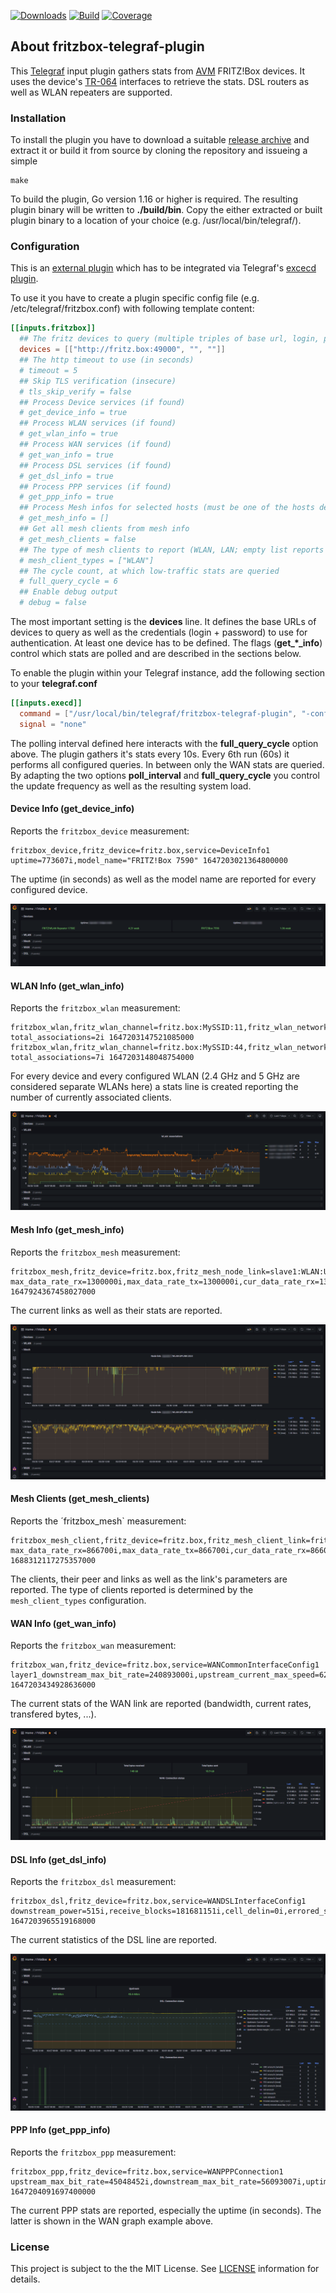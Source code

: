 [![Downloads](https://img.shields.io/github/downloads/hdecarne-github/fritzbox-telegraf-plugin/total.svg)](https://github.com/hdecarne-github/fritzbox-telegraf-plugin/releases)
[![Build](https://github.com/hdecarne-github/fritzbox-telegraf-plugin/actions/workflows/build.yml/badge.svg)](https://github.com/hdecarne-github/fritzbox-telegraf-plugin/actions/workflows/build.yml)
[![Coverage](https://sonarcloud.io/api/project_badges/measure?project=hdecarne-github_fritzbox-telegraf-plugin&metric=coverage)](https://sonarcloud.io/summary/new_code?id=hdecarne-github_fritzbox-telegraf-plugin)

## About fritzbox-telegraf-plugin
This [Telegraf](https://github.com/influxdata/telegraf) input plugin gathers stats from [AVM](https://avm.de/) FRITZ!Box devices. It uses the device's [TR-064](https://avm.de/service/schnittstellen/) interfaces to retrieve the stats. DSL routers as well as WLAN repeaters are supported.

### Installation
To install the plugin you have to download a suitable [release archive](https://github.com/hdecarne-github/fritzbox-telegraf-plugin/releases) and extract it or build it from source by cloning the repository and issueing a simple
```
make
```
To build the plugin, Go version 1.16 or higher is required. The resulting plugin binary will be written to **./build/bin**.
Copy the either extracted or built plugin binary to a location of your choice (e.g. /usr/local/bin/telegraf/).

### Configuration
This is an [external plugin](https://github.com/influxdata/telegraf/blob/master/docs/EXTERNAL_PLUGINS.md) which has to be integrated via Telegraf's [excecd plugin](https://github.com/influxdata/telegraf/tree/master/plugins/inputs/execd).

To use it you have to create a plugin specific config file (e.g. /etc/telegraf/fritzbox.conf) with following template content:
```toml
[[inputs.fritzbox]]
  ## The fritz devices to query (multiple triples of base url, login, password)
  devices = [["http://fritz.box:49000", "", ""]]
  ## The http timeout to use (in seconds)
  # timeout = 5
  ## Skip TLS verification (insecure)
  # tls_skip_verify = false
  ## Process Device services (if found)
  # get_device_info = true
  ## Process WLAN services (if found)
  # get_wlan_info = true
  ## Process WAN services (if found)
  # get_wan_info = true
  ## Process DSL services (if found)
  # get_dsl_info = true
  ## Process PPP services (if found)
  # get_ppp_info = true
  ## Process Mesh infos for selected hosts (must be one of the hosts defined in devices)
  # get_mesh_info = []
  ## Get all mesh clients from mesh info
  # get_mesh_clients = false
  ## The type of mesh clients to report (WLAN, LAN; empty list reports all)
  # mesh_client_types = ["WLAN"]
  ## The cycle count, at which low-traffic stats are queried
  # full_query_cycle = 6
  ## Enable debug output
  # debug = false
```
The most important setting is the **devices** line. It defines the base URLs of devices to query as well as the credentials (login + password) to use for authentication. At least one device has to be defined.
The flags (**get_*_info**) control which stats are polled and are described in the sections below.

To enable the plugin within your Telegraf instance, add the following section to your **telegraf.conf**
```toml
[[inputs.execd]]
  command = ["/usr/local/bin/telegraf/fritzbox-telegraf-plugin", "-config", "/etc/telegraf/fritzbox.conf", "-poll_interval", "10s"]
  signal = "none"
```
The polling interval defined here interacts with the **full_query_cycle** option above. The plugin gathers it's stats every 10s. Every 6th run (60s) it performs all configured queries. In between only the WAN stats are queried. By adapting the two options **poll_interval** and **full_query_cycle** you control the update frequency as well as the resulting system load.

#### Device Info (get_device_info)
Reports the `fritzbox_device` measurement:
```
fritzbox_device,fritz_device=fritz.box,service=DeviceInfo1 uptime=773607i,model_name="FRITZ!Box 7590" 1647203021364800000
```
The uptime (in seconds) as well as the model name are reported for every configured device.

![Device Info](docs/screen_device.png)

#### WLAN Info (get_wlan_info)
Reports the `fritzbox_wlan` measurement:
```
fritzbox_wlan,fritz_wlan_channel=fritz.box:MySSID:11,fritz_wlan_network=fritz.box:MySSID:2G,fritz_device=fritz.box,service=WLANConfiguration1 total_associations=2i 1647203147521085000
fritzbox_wlan,fritz_wlan_channel=fritz.box:MySSID:44,fritz_wlan_network=fritz.box:MySSID:5G,fritz_device=fritz.box,service=WLANConfiguration2 total_associations=7i 1647203148048754000
```
For every device and every configured WLAN (2.4 GHz and 5 GHz are considered separate WLANs here) a stats line is created reporting the number of currently associated clients.

![WLAN Info](docs/screen_wlan.png)

#### Mesh Info (get_mesh_info)
Reports the `fritzbox_mesh` measurement:
```
fritzbox_mesh,fritz_device=fritz.box,fritz_mesh_node_link=slave1:WLAN:UPLINK:5G:0,fritz_mesh_node_name=slave1,fritz_mesh_node_type=WLAN,service=Hosts1 max_data_rate_rx=1300000i,max_data_rate_tx=1300000i,cur_data_rate_rx=1300000i,cur_data_rate_tx=1170000i 1647924367458027000
```
The current links as well as their stats are reported.

![Mesh Info](docs/screen_mesh.png)

#### Mesh Clients (get_mesh_clients)
Reports the ´fritzbox_mesh` measurement:
```
fritzbox_mesh_client,fritz_device=fritz.box,fritz_mesh_client_link=fritzbox:WLAN:AP:5G:0,fritz_mesh_client_name=client1,fritz_mesh_client_peer=fritzbox,fritz_mesh_client_type=WLAN,fritz_service=Hosts1 max_data_rate_rx=866700i,max_data_rate_tx=866700i,cur_data_rate_rx=866000i,cur_data_rate_tx=585000i 1688312117275357000
```
The clients, their peer and links as well as the link's parameters are reported. The type of clients reported is determined by the `mesh_client_types` configuration.

#### WAN Info (get_wan_info)
Reports the `fritzbox_wan` measurement:
```
fritzbox_wan,fritz_device=fritz.box,service=WANCommonInterfaceConfig1 layer1_downstream_max_bit_rate=240893000i,upstream_current_max_speed=6255i,downstream_current_max_speed=8027i,total_bytes_sent=31387049656i,total_bytes_received=214361402812i,layer1_upstream_max_bit_rate=49741000i 1647203434928636000
```
The current stats of the WAN link are reported (bandwidth, current rates, transfered bytes, ...).

![WAN Info](docs/screen_wan.png)

#### DSL Info (get_dsl_info)
Reports the `fritzbox_dsl` measurement:
```
fritzbox_dsl,fritz_device=fritz.box,service=WANDSLInterfaceConfig1 downstream_power=515i,receive_blocks=181681151i,cell_delin=0i,errored_secs=4i,atuc_hec_errors=0i,upstream_max_rate=49741i,downstream_attenuation=140i,link_retrain=1i,crc_errors=6i,downstream_max_rate=240893i,downstream_noise_margin=110i,transmit_blocks=78704877i,init_errors=0i,loss_of_framing=0i,severly_errored_secs=0i,fec_errors=0i,hec_errors=0i,downstream_curr_rate=236716i,upstream_attenuation=80i,upstream_power=498i,init_timeouts=0i,atuc_fec_errors=0i,atuc_crc_errors=1i,upstream_curr_rate=46719i,upstream_noise_margin=80i 1647203965519168000
```
The current statistics of the DSL line are reported.

![DSL Info](docs/screen_dsl.png)

#### PPP Info (get_ppp_info)
Reports the `fritzbox_ppp` measurement:
```
fritzbox_ppp,fritz_device=fritz.box,service=WANPPPConnection1 upstream_max_bit_rate=45048452i,downstream_max_bit_rate=56093007i,uptime=774164i 1647204091697400000
```
The current PPP stats are reported, especially the uptime (in seconds). The latter is shown in the WAN graph example above.

### License
This project is subject to the the MIT License.
See [LICENSE](./LICENSE) information for details.